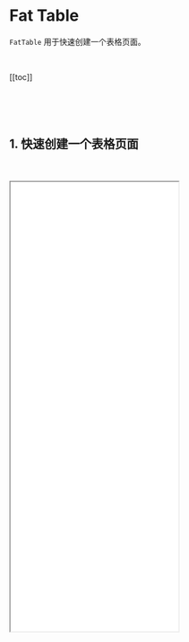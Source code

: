 # Fat Table

`FatTable` 用于快速创建一个表格页面。

<br>

[[toc]]

<br>
<br>
<br>

## 1. 快速创建一个表格页面

<br>
<br>

<iframe class="demo-frame" style="height: 800px" src="./quick.demo.html" />

::: details 查看代码

<<< @/fat-table/Quick.tsx

:::

<br>
<br>
<br>

## 2. defineFatTable（推荐）

我们推荐使用 `defineFatTable` + `TSX` 来快速定义一个表格组件，使用 defineFatTable 可以获取到更好的智能提示和类型检查。

<br>
<br>

`defineFatTable` 大致用法如下：

```tsx
interface T {
  // 列表项类型声明
}

interface Q {
  // 表单查询类型声明
}

export const MyTable = defineFatTable<T, Q>(({ table, column }) => {
  // 和 vue 的 setup 方法一样, 这里可以放置 Vue Composition API
  const someRef = ref(0);
  const someMethod = () => {};

  // 返回 FatTable props
  return () => ({
    // 列表请求
    async request(params) {
      // ...
    },
    // 列定义
    columns: [
      // ...
    ],
    // ... 其他 FatTable props
  });
});
```

defineFatTable 类似于 Vue 的 [defineComponent](https://vuejs.org/api/general.html#definecomponent), 支持放置 Vue Hooks，只不过要求返回的是 FatTable 的 props 定义。

<br>

同样的功能使用 template 来写, 会丢失上下文信息(vue 组件不支持[`泛型`](https://www.typescriptlang.org/docs/handbook/2/generics.html#handbook-content))：

```vue
<template>
  <FatTable :request="request" :columns="columns" ref="tableRef"> </FatTable>
</template>

<script setup>
  import { ref } from 'vue';
  import { FatTable, useFatTableRef } from '@wakeadmin/components';
  const someRef = ref(0);
  const someMethod = () => {};

  const tableRef = useFatTableRef();

  const request = async () => {
    // ...
  };

  const columns = [
    /* ... */
  ];
</script>
```

<br>
<br>

显然 defineFatTable 可以让你更关注 FatTable 本身的配置。

<br>
<br>
<br>

## 3. 原件

[原件](../atomics/index.md)是 FatTable 的’原子‘组成单位，表格的单元格、查询表单都使用原件进行声明。

我们的组件库针对常用的场景内置了很多[原件](../atomics/index.md)，如果这些原件不能满足你的需求，我们也支持传入[自定义原件](../atomics/custom.md)。

<br>
<br>

单元格中默认使用的是原件的`预览形态`, 而查询表单中使用的是`编辑形态`。 以下是部分原件的使用示例:

<iframe class="demo-frame" style="height: 400px" src="./atomics.demo.html" />

::: details 查看代码

<<< @/fat-table/Atomics.tsx

:::

<br>
<br>
<br>

## 4. 表单查询

大部分场景下，`查询表单字段`和`表格列`是匹配的，换句话说，表单筛选是针对表格的列进行的：

![](./images/query.png)

<br>

基于这个前提，我们可以利用原件的`预览态`和`编辑态` 来快速开发表单页面。比如上图，columns 代码如下：

```tsx
[
  column({ prop: 'name', name: '旅程名称', queryable: true }), // 🔴 queryable 表示该列同时作为查询字段
  column({ prop: 'enterUserNumber', name: '进入人数' }),
  column({ prop: 'enterNumber', name: '进入次数' }),
  column({
    prop: 'type',
    name: '旅程类型',
    valueType: 'select',
    valueProps: { options: [{ label: '实时触发', value: 0 } /*...*/] },
    order: 100, // 🔴  可以使用 order 调整查询表单的顺序，默认为 1000， 值越小，越靠前
  }),
  column({
    prop: 'status',
    name: '旅程状态',
    valueType: 'select',
    valueProps: { options: [{ label: '草稿', value: 0, color: 'red' } /*...*/] },
  }),
  column({
    prop: 'updateTime',
    name: '更新时间',
  }),
  column({
    prop: 'createTime',
    name: '创建时间',
    valueType: 'date-time-range',
    valueProps: {
      valueFormat: 'YYYY-MM-DD HH:mm:ss',
    },
  }),
  column({
    type: 'actions',
    actions: [
      /*...*/
    ],
  }),
  column({
    type: 'query', // 🔴  只作为查询表单，不作为表格列
    valueType: 'checkbox',
    valueProps: {
      label: '预警旅程',
    },
  }),
];
```

<br>
<br>
<br>

## 5. 操作按钮

FatTable 中通过 actions 来定义表格的操作:

<br>

<iframe class="demo-frame" style="height: 300px" src="./actions.demo.html" />

::: details 查看代码

<<< @/fat-table/Actions.tsx

:::

<br>
<br>
<br>

## 6. 批量操作按钮

和操作按钮类似， FatTable 也支持快速创建批量操作按钮:

<br>

<iframe class="demo-frame" style="height: 720px" src="./batch-actions.demo.html" />

::: details 查看代码

<<< @/fat-table/BatchActions.tsx

:::

<br>
<br>
<br>

## 7. 插槽

<br>

FatTable 提供了丰富的插槽，用于满足复杂的自定义需求：

![](./images/slots.png)

<br>

上图，红色矩形部分为 FatTable 提供的插槽。 插槽渲染有两种使用方式：

1. **在 Vue template 里面使用**, 例如

```vue
<template>
  <FatTable>
    <template #toolbar>
      <el-button>删除</el-button>
    </template>
  </FatTable>
</template>
```

  <br>

2. **使用 `render*` 方法。使用 defineFatTable 时，用这种方式比较合适**：

```tsx
defineFatTable({
  renderToolbar() {
    return <ElButton>删除</ElButton>;
  },
});
```

<br>
<br>
<br>

## 8. 自定义布局

FatTable 默认使用惟客云 UI 规范的布局。你也可以自定义布局，布局协议如下：

```ts
export type FatTableLayout = (slots: {
  /**
   * 根节点属性
   */
  rootProps: { class?: ClassValue; style?: StyleValue; [key: string]: unknown };

  /**
   * 自定义布局参数
   */
  layoutProps: any;

  /**
   * 渲染标题栏
   */
  renderTitle?: () => any;

  /**
   * 渲染导航栏
   */
  renderNavBar?: () => any;

  /**
   * 渲染查询表单
   */
  renderQuery?: () => any;

  /**
   * 渲染错误提示
   */
  renderError?: () => any;

  /**
   * 渲染工具栏
   */
  renderToolbar?: () => any;

  /**
   * 渲染表格
   */
  renderTable?: () => any;

  /**
   * 渲染底部工具栏
   */
  renderBottomToolbar?: () => any;

  /**
   * 渲染分页
   */
  renderPagination?: () => any;
}) => VNodeChild;
```

<br>
<br>

默认实现：

```tsx
const DefaultLayout: FatTableLayout = props => {
  return (
    <div {...props.rootProps} class={normalizeClassName(props.rootProps.class, 'fat-table', 'fat-table--default')}>
      <FatHeader class="fat-table__header" v-slots={{ title: props.renderTitle, extra: props.renderNavBar }}>
        {props.renderQuery ? <div class="fat-table__query">{props.renderQuery()}</div> : undefined}
      </FatHeader>

      <FatContent class="fat-table__content">
        <div class="fat-table__body">
          {!!props.renderError && <div class="fat-table__error">{props.renderError()}</div>}
          {!!props.renderToolbar && <div class="fat-table__toolbar">{props.renderToolbar()}</div>}

          <div class="fat-table__table">{props.renderTable?.()}</div>
        </div>

        <div class="fat-table__footer">
          {!!props.renderBottomToolbar && <div class="fat-table__bottom-toolbar">{props.renderBottomToolbar()}</div>}
          {!!props.renderPagination && <div class="fat-table__pagination">{props.renderPagination()}</div>}
        </div>
      </FatContent>
    </div>
  );
};
```

<br>

::: tip
当插槽不存在时会传入 `undefined`，你可以根据这个决定要不要渲染包裹器
:::

<br>

::: tip

可以配合 [`FatConfigurableProvider`](../fat-configurable/index.md) 实现全局配置。

:::

<br>
<br>
<br>
<br>

## 9. API

### 9.1 FatTable 属性

![](./images/fat-table-api.png)

<br>
<br>
<br>
<br>

### 9.2 FatTable 事件

![](./images/fat-table-events.png)

<br>
<br>
<br>

### 9.3 FatTable 实例方法

![](./images/fat-table-methods.png)

<br>

`FatTable` 实例方式获取有两种方式：

1. `defineFatTable` 函数参数 table 属性中获取：

   ```ts
   defineFatTable(({ table }) => {});
   ```

  <br>

2. `<template>` 中，使用 `useFatTableRef`:

   ```vue
   <template>
     <FatTable ref="tableRef">...</FatTable>
   </template>

   <script setup lang="tsx">
     import { FatTable, useFatTableRef } from '@wakeadmin/components';

     const tableRef = useFatTableRef();
   </script>
   ```

<br>
<br>
<br>

### 9.4 FatTable 插槽

![](./images/fat-table-slots.png)

<br>
<br>
<br>

### 9.5 列定义

![](./images/fat-table-column.png)

<br>
<br>
<br>
